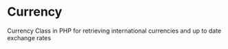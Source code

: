 # Currency
Currency Class in PHP for retrieving international currencies and up to date exchange rates
